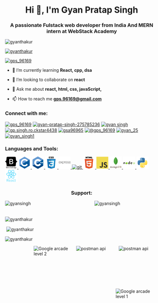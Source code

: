 <h1 align="center">Hi 👋, I'm Gyan Pratap Singh</h1>
<h3 align="center">A passionate Fulstack web developer from India And MERN intern at WebStack Academy</h3>

<p align="left"> <img src="https://komarev.com/ghpvc/?username=gyanthakur&label=Profile%20views&color=0e75b6&style=flat" alt="gyanthakur" /> </p>

<!-- <p align="left"> <a href="https://github.com/ryo-ma/github-profile-trophy"><img src="https://github-profile-trophy.vercel.app/?username=gyanthakur" alt="gyanthakur" /></a> </p> -->
<p align="left"> <a href="https://github.com/ryo-ma&theme=algolia"><img src="https://github-profile-trophy.vercel.app/?username=gyanthakur&theme=algolia" alt="gyanthakur" /></a> </p>

<p align="left"> <a href="https://twitter.com/gps_96169" target="blank"><img src="https://img.shields.io/twitter/follow/gps_96169?logo=twitter&style=for-the-badge" alt="gps_96169" /></a> </p>

- 🌱 I’m currently learning **React, cpp, dsa**

- 👯 I’m looking to collaborate on **react**

- 💬 Ask me about **react, html, css, javaScript,**

- 📫 How to reach me **gps.96169@gmail.com**

<h3 align="left">Connect with me:</h3>
<p align="left">
<a href="https://twitter.com/gps_96169" target="blank"><img align="center" src="https://raw.githubusercontent.com/rahuldkjain/github-profile-readme-generator/master/src/images/icons/Social/twitter.svg" alt="gps_96169" height="30" width="40" /></a>
<a href="https://linkedin.com/in/gyan-pratap-singh-275785236" target="blank"><img align="center" src="https://raw.githubusercontent.com/rahuldkjain/github-profile-readme-generator/master/src/images/icons/Social/linked-in-alt.svg" alt="gyan-pratap-singh-275785236" height="30" width="40" /></a>
<a href="https://fb.com/gyan singh" target="blank"><img align="center" src="https://raw.githubusercontent.com/rahuldkjain/github-profile-readme-generator/master/src/images/icons/Social/facebook.svg" alt="gyan singh" height="30" width="40" /></a>
<a href="https://instagram.com/gp.singh.ro.ckstar4438" target="blank"><img align="center" src="https://raw.githubusercontent.com/rahuldkjain/github-profile-readme-generator/master/src/images/icons/Social/instagram.svg" alt="gp.singh.ro.ckstar4438" height="30" width="40" /></a>
<a href="https://www.codechef.com/users/gyan_singh96" target="blank"><img align="center" src="https://cdn.jsdelivr.net/npm/simple-icons@3.1.0/icons/codechef.svg" alt="gsa96965" height="30" width="40" /></a>
<a href="https://www.hackerrank.com/@gps_96169" target="blank"><img align="center" src="https://raw.githubusercontent.com/rahuldkjain/github-profile-readme-generator/master/src/images/icons/Social/hackerrank.svg" alt="@gps_96169" height="30" width="40" /></a>
<a href="https://www.leetcode.com/gyan_25" target="blank"><img align="center" src="https://raw.githubusercontent.com/rahuldkjain/github-profile-readme-generator/master/src/images/icons/Social/leet-code.svg" alt="gyan_25" height="30" width="40" /></a>
<a href="https://auth.geeksforgeeks.org/user/gyan_singh1" target="blank"><img align="center" src="https://raw.githubusercontent.com/rahuldkjain/github-profile-readme-generator/master/src/images/icons/Social/geeks-for-geeks.svg" alt="gyan_singh1" height="30" width="40" /></a>
</p>

<h3 align="left">Languages and Tools:</h3>
<p align="left"> <a href="https://getbootstrap.com" target="_blank" rel="noreferrer"> <img src="https://raw.githubusercontent.com/devicons/devicon/master/icons/bootstrap/bootstrap-plain-wordmark.svg" alt="bootstrap" width="40" height="40"/> </a> <a href="https://www.cprogramming.com/" target="_blank" rel="noreferrer"> <img src="https://raw.githubusercontent.com/devicons/devicon/master/icons/c/c-original.svg" alt="c" width="40" height="40"/> </a> <a href="https://www.w3schools.com/cpp/" target="_blank" rel="noreferrer"> <img src="https://raw.githubusercontent.com/devicons/devicon/master/icons/cplusplus/cplusplus-original.svg" alt="cplusplus" width="40" height="40"/> </a> <a href="https://www.w3schools.com/css/" target="_blank" rel="noreferrer"> <img src="https://raw.githubusercontent.com/devicons/devicon/master/icons/css3/css3-original-wordmark.svg" alt="css3" width="40" height="40"/> </a> <a href="https://expressjs.com" target="_blank" rel="noreferrer"> <img src="https://raw.githubusercontent.com/devicons/devicon/master/icons/express/express-original-wordmark.svg" alt="express" width="40" height="40"/> </a> <a href="https://git-scm.com/" target="_blank" rel="noreferrer"> <img src="https://www.vectorlogo.zone/logos/git-scm/git-scm-icon.svg" alt="git" width="40" height="40"/> </a> <a href="https://www.w3.org/html/" target="_blank" rel="noreferrer"> <img src="https://raw.githubusercontent.com/devicons/devicon/master/icons/html5/html5-original-wordmark.svg" alt="html5" width="40" height="40"/> </a> <a href="https://developer.mozilla.org/en-US/docs/Web/JavaScript" target="_blank" rel="noreferrer"> <img src="https://raw.githubusercontent.com/devicons/devicon/master/icons/javascript/javascript-original.svg" alt="javascript" width="40" height="40"/> </a> <a href="https://www.mongodb.com/" target="_blank" rel="noreferrer"> <img src="https://raw.githubusercontent.com/devicons/devicon/master/icons/mongodb/mongodb-original-wordmark.svg" alt="mongodb" width="40" height="40"/> </a> <a href="https://nodejs.org" target="_blank" rel="noreferrer"> <img src="https://raw.githubusercontent.com/devicons/devicon/master/icons/nodejs/nodejs-original-wordmark.svg" alt="nodejs" width="40" height="40"/> </a> <a href="https://www.python.org" target="_blank" rel="noreferrer"> <img src="https://raw.githubusercontent.com/devicons/devicon/master/icons/python/python-original.svg" alt="python" width="40" height="40"/> </a> <a href="https://reactjs.org/" target="_blank" rel="noreferrer"> <img src="https://raw.githubusercontent.com/devicons/devicon/master/icons/react/react-original-wordmark.svg" alt="react" width="40" height="40"/> </a> </p>

<h3 align="center">Support:</h3>
<p><a href="https://www.buymeacoffee.com/gyansingh"> <img align="left" src="https://cdn.buymeacoffee.com/buttons/v2/default-yellow.png" height="50" width="210" alt="gyansingh" /></a><a href="https://ko-fi.com/gyansingh"> <img align="right" src="https://cdn.ko-fi.com/cdn/kofi3.png?v=3" height="50" width="210" alt="gyansingh" /></a></p><br><br>

<p><img align="center" src="https://github-readme-stats.vercel.app/api/top-langs?username=gyanthakur&show_icons=true&locale=en&layout=compact" alt="gyanthakur" /></p>

<p>&nbsp;<img align="center" src="https://github-readme-stats.vercel.app/api?username=gyanthakur&show_icons=true&locale=en" alt="gyanthakur" /></p>

<p><img align="center" src="https://github-readme-streak-stats.herokuapp.com/?user=gyanthakur&" alt="gyanthakur" /></p>
<p><img align="right" width="130" height="130" src="https://user-images.githubusercontent.com/98226958/226198810-095ba775-14a0-4997-a5ef-bff1383441b5.png" alt="postman api"/></p>
<p><img align="right" width="140" height="140" margin-bottom="23" src="https://user-images.githubusercontent.com/98226958/227786109-403d570b-8c3d-4773-a39e-fe16bf8caa12.png" alt="postman api"/></p>

<p><img align="right" width="140" height="140" margin-bottom="23" src="https://user-images.githubusercontent.com/98226958/233100503-a245ec94-6775-46c5-9f46-fad0379e4784.png" alt="Google arcade level 2"/></p>

<p><img align="right" width="140" height="140" margin-bottom="23" src="https://user-images.githubusercontent.com/98226958/233100546-23d8cede-1786-46bf-a3f2-dee12686ea18.png" alt="Google arcade level 1"/></p>


<!-- <img width="456"  margin-bottom="23"   alt="Screenshot 2023-03-30 202509" src="https://user-images.githubusercontent.com/98226958/228877676-eb004a34-13a7-4abc-9726-e02e2254b309.png"> -->


<!-- <img src="[https://holopin.me/gyansingh" alt="holopin" > -->

<!-- <img width="109" align="right" alt="Screenshot 2023-03-30 203330" src="https://user-images.githubusercontent.com/98226958/228880301-69263798-f0e5-47e8-8ec6-9b7161170723.png"> -->
<!-- <img width="132" align="right" alt="Screenshot 2023-03-30 203342" src="https://user-images.githubusercontent.com/98226958/228880424-5318ba84-2206-4c65-b8f9-8e43bc22cc6a.png"> -->
<!-- <img width="126" align="right" alt="Screenshot 2023-03-30 203408" src="https://user-images.githubusercontent.com/98226958/228880452-adb5ae95-2071-4c9e-a9fa-a9713d8ffa1a.png"> -->


<!-- <style><g-emoji class="g-emoji" alias="computer" fallback-src="https://github.githubassets.com/images/icons/emoji/unicode/1f4bb.png">💻</g-emoji></style> -->
<!-- <img alt="github-snake" src="https://github.com/Gyanthakur/Gyanthakur/assets/98226958/72dc6197-9fec-4dc2-808b-d242ee497330.svg" style="visibility:visible;max-width:100%;"> -->
